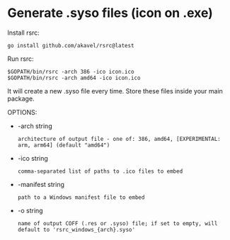 # Generate .syso files (icon on .exe)

Install rsrc:
```shell
go install github.com/akavel/rsrc@latest
```

Run rsrc:
```shell
$GOPATH/bin/rsrc -arch 386 -ico icon.ico
$GOPATH/bin/rsrc -arch amd64 -ico icon.ico
```
It will create a new .syso file every time. Store these files inside your main package.

OPTIONS:
  * -arch string

    	architecture of output file - one of: 386, amd64, [EXPERIMENTAL: arm, arm64] (default "amd64")

  * -ico string
    	
        comma-separated list of paths to .ico files to embed

  * -manifest string
    	
        path to a Windows manifest file to embed

  * -o string
    	
        name of output COFF (.res or .syso) file; if set to empty, will default to 'rsrc_windows_{arch}.syso'